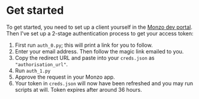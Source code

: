 # Get started
To get started, you need to set up a client yourself in the [Monzo dev portal](https://developers.monzo.com). Then I've set up a 2-stage authentication process to get your access token:
1. First run `auth_0.py`; this will print a link for you to follow.
2. Enter your email address. Then follow the magic link emailed to you.
3. Copy the redirect URL and paste into your `creds.json` as `"authorisation_url"`.
4. Run `auth_1.py`
5. Approve the request in your Monzo app.
6. Your token in `creds.json` will now have been refreshed and you may run scripts at will. Token expires after around 36 hours.
